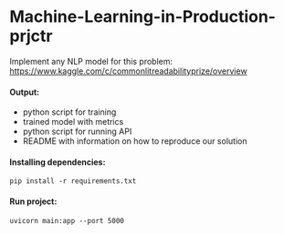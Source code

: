 # Machine-Learning-in-Production-prjctr

Implement any NLP model for this problem: https://www.kaggle.com/c/commonlitreadabilityprize/overview
#### Output:
- python script for training
- trained model with metrics
- python script for running API  
- README with information on how to reproduce our solution
#### Installing dependencies:
``pip install -r requirements.txt``
#### Run project:
``uvicorn main:app --port 5000``
